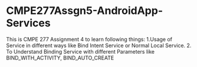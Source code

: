 CMPE277Assgn5-AndroidApp-Services
=================================

This is CMPE 277 Assignment 4 to learn following things:  1.Usage of Service in different ways like Bind Intent Service or Normal Local Service. 2. To Understand Binding Service with different Parameters like BIND_WITH_ACTIVITY, BIND_AUTO_CREATE
